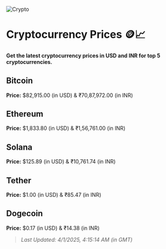 
![Crypto](https://www.techguide.com.au/wp-content/uploads/2020/11/crypto3.jpeg)

# Cryptocurrency Prices 🪙📈

#### Get the latest cryptocurrency prices in USD and INR for top 5 cryptocurrencies.

## Bitcoin

**Price:** $82,915.00 (in USD) & ₹70,87,972.00 (in INR)

## Ethereum

**Price:** $1,833.80 (in USD) & ₹1,56,761.00 (in INR)

## Solana

**Price:** $125.89 (in USD) & ₹10,761.74 (in INR)

## Tether

**Price:** $1.00 (in USD) & ₹85.47 (in INR)

## Dogecoin

**Price:** $0.17 (in USD) & ₹14.38 (in INR)

> _Last Updated: 4/1/2025, 4:15:14 AM (in GMT)_
